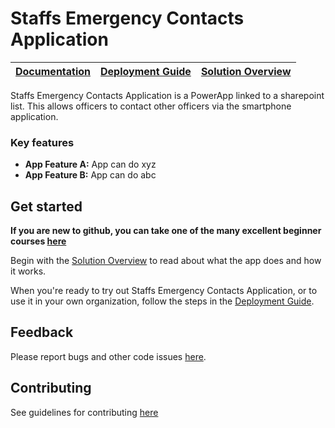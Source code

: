 # Staffs Emergency Contacts Application

| [Documentation](https://github.com/LRG-Champions/template/wiki) | [Deployment Guide](https://github.com/LRG-Champions/template/wiki/Deployment-Guide) | [Solution Overview](https://github.com/LRG-Champions/template/wiki/Solution-Overview) |
| ---- | ---- | ---- |

Staffs Emergency Contacts Application is a PowerApp linked to a sharepoint list.  This allows officers to contact other officers via the smartphone application.

### Key features
* **App Feature A:** App can do xyz
* **App Feature B:** App can do abc

## Get started

**If you are new to github, you can take one of the many excellent beginner courses [here](https://lab.github.com/)**

Begin with the [Solution Overview](https://github.com/LRG-Champions/template/wiki/Solution-Overview) to read about what the app does and how it works.

When you're ready to try out Staffs Emergency Contacts Application, or to use it in your own organization, follow the steps in the [Deployment Guide](https://github.com/LRG-Champions/template/wiki/Deployment-Guide).

## Feedback

Please report bugs and other code issues [here](https://github.com/LRG-Champions/template/issues).


## Contributing

See guidelines for contributing [here](https://github.com/LRG-Champions/template/blob/main/CONTRIBUTING.md)
